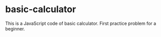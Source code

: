# basic-calculator

This is a JavaScript code of basic calculator. 
First practice problem for a beginner.
